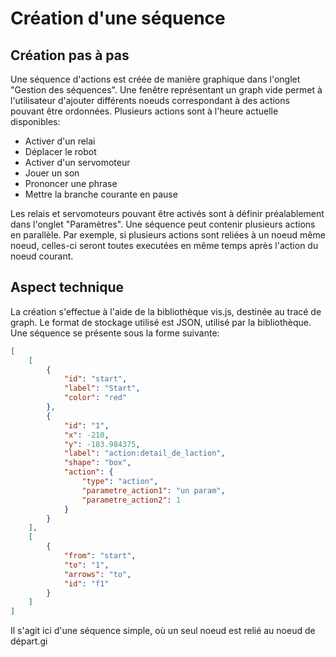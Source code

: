 # Création d'une séquence

## Création pas à pas

Une séquence d'actions est créée de manière graphique dans l'onglet "Gestion des séquences".
Une fenêtre représentant un graph vide permet à l'utilisateur d'ajouter différents noeuds correspondant à des actions pouvant être ordonnées. Plusieurs actions sont à l'heure actuelle disponibles:

- Activer d'un relai
- Déplacer le robot
- Activer d'un servomoteur
- Jouer un son
- Prononcer une phrase
- Mettre la branche courante en pause

Les relais et servomoteurs pouvant être activés sont à définir préalablement dans l'onglet "Paramètres".
Une séquence peut contenir plusieurs actions en parallèle. Par exemple, si plusieurs actions sont reliées à un noeud même noeud, celles-ci seront toutes executées en même temps après l'action du noeud courant.

## Aspect technique

La création s'effectue à l'aide de la bibliothèque vis.js, destinée au tracé de graph.
Le format de stockage utilisé est JSON, utilisé par la bibliothèque.
Une séquence se présente sous la forme suivante:

```json
[
    [
        {
            "id": "start",
            "label": "Start",
            "color": "red"
        },
        {
            "id": "1",
            "x": -210,
            "y": -183.984375,
            "label": "action:detail_de_laction",
            "shape": "box",
            "action": {
                "type": "action",
                "parametre_action1": "un param",
                "parametre_action2": 1
            }
        }
    ],
    [
        {
            "from": "start",
            "to": "1",
            "arrows": "to",
            "id": "f1"
        }
    ]
]
```

Il s'agit ici d'une séquence simple, où un seul noeud est relié au noeud de départ.gi
